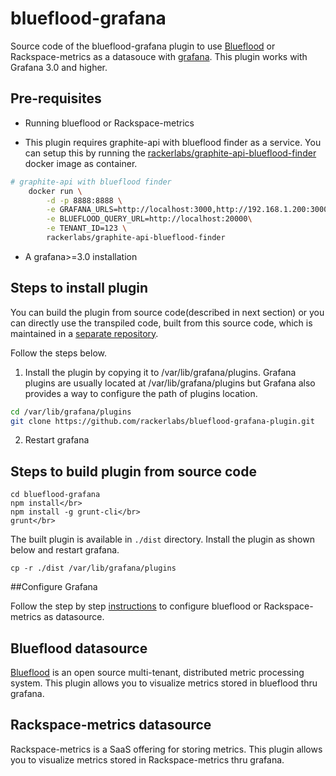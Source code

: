 # blueflood-grafana

Source code of the blueflood-grafana plugin to use [Blueflood](https://github.com/rackerlabs/blueflood) or 
Rackspace-metrics as a datasouce with [grafana](http://grafana.org/). This plugin works with Grafana 3.0 and higher.


## Pre-requisites

* Running blueflood or Rackspace-metrics

* This plugin requires graphite-api with blueflood finder as a service. You can setup this by running the 
[rackerlabs/graphite-api-blueflood-finder](https://hub.docker.com/r/rackerlabs/graphite-api-blueflood-finder/) docker image as container.   

```sh
# graphite-api with blueflood finder
    docker run \
        -d -p 8888:8888 \
        -e GRAFANA_URLS=http://localhost:3000,http://192.168.1.200:3000 \
        -e BLUEFLOOD_QUERY_URL=http://localhost:20000\
        -e TENANT_ID=123 \
        rackerlabs/graphite-api-blueflood-finder
```  

* A grafana>=3.0 installation 


## Steps to install plugin 

You can build the plugin from source code(described in next section) or you can directly use the transpiled code, 
built from this source code, which is maintained in a [separate repository](https://github.com/ChandraAddala/blueflood-grafana-plugin).  

Follow the steps below.

1. Install the plugin by copying it to /var/lib/grafana/plugins. Grafana plugins are usually located at /var/lib/grafana/plugins 
but Grafana also provides a way to configure the path of plugins location.
 
```sh
cd /var/lib/grafana/plugins
git clone https://github.com/rackerlabs/blueflood-grafana-plugin.git
```

2. Restart grafana


## Steps to build plugin from source code

```
cd blueflood-grafana
npm install</br>
npm install -g grunt-cli</br>
grunt</br>
```

The built plugin is available in `./dist` directory. Install the plugin as shown below and restart grafana. 
 
```
cp -r ./dist /var/lib/grafana/plugins
```

##Configure Grafana

Follow the step by step [instructions](https://github.com/rackerlabs/blueflood-grafana/wiki/Getting-started) to configure 
blueflood or Rackspace-metrics as datasource.

## Blueflood datasource

[Blueflood](https://github.com/rackerlabs/blueflood) is an open source multi-tenant, distributed metric processing 
system. This plugin allows you to visualize metrics stored in blueflood thru grafana. 

## Rackspace-metrics datasource

Rackspace-metrics is a SaaS offering for storing metrics. This plugin allows you to visualize metrics stored in 
Rackspace-metrics thru grafana.   